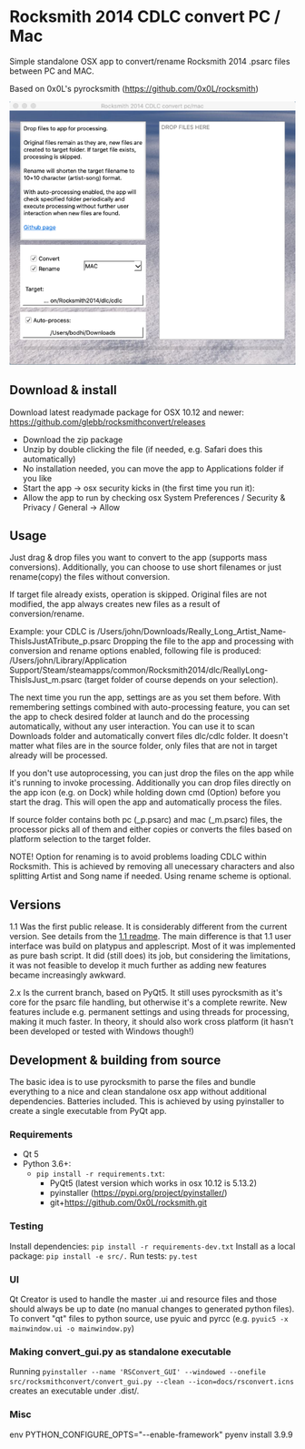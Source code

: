 # Rocksmith 2014 CDLC convert PC / Mac #
Simple standalone OSX app to convert/rename Rocksmith 2014 .psarc files between PC and MAC.

Based on 0x0L's pyrocksmith (https://github.com/0x0L/rocksmith)

![Screenshot](docs/screenshot.png)
## Download & install ##
Download latest readymade package for OSX 10.12 and newer: https://github.com/glebb/rocksmithconvert/releases

* Download the zip package
* Unzip by double clicking the file (if needed, e.g. Safari does this automatically)
* No installation needed, you can move the app to Applications folder if you like
* Start the app -> osx security kicks in (the first time you run it):
* Allow the app to run by checking osx System Preferences / Security & Privacy / General -> Allow

## Usage ##
Just drag & drop files you want to convert to the app (supports mass conversions).
Additionally, you can choose to use short filenames or just rename(copy) the files without conversion.

If target file already exists, operation is skipped. Original files are not modified, the app always
creates new files as a result of conversion/rename.

Example: your CDLC is /Users/john/Downloads/Really_Long_Artist_Name-ThisIsJustATribute_p.psarc
Dropping the file to the app and processing with conversion and rename options enabled, 
following file is produced: /Users/john/Library/Application Support/Steam/steamapps/common/Rocksmith2014/dlc/ReallyLong-ThisIsJust_m.psarc
(target folder of course depends on your selection).

The next time you run the app, settings are as you set them before. With remembering settings combined with
auto-processing feature, you can set the app to check desired folder at launch and do the processing automatically,
without any user interaction. You can use it to scan Downloads folder and automatically convert
files dlc/cdlc folder. It doesn't matter what files are in the source folder, only files that are
not in target already will be processed.

If you don't use autoprocessing, you can just drop the files on the app while it's running to invoke processing.
Additionally you can drop files directly on the app icon (e.g. on Dock) while holding down cmd (Option) before you start the drag.
This will open the app and automatically process the files.

If source folder contains both pc (_p.psarc) and mac (_m.psarc) files, the processor picks all of them
and either copies or converts the files based on platform selection to the target folder.

NOTE! Option for renaming is to avoid problems loading CDLC within Rocksmith. 
This is achieved by removing all unecessary characters and also splitting Artist and Song name
if needed. Using rename scheme is optional.

## Versions ##

1.1 Was the first public release. It is considerably different from the current version. See details from the
[1.1 readme](https://github.com/glebb/rocksmithconvert/blob/v1.1/README.md). The main difference is that 1.1
user interface was build on platypus and applescript. Most of it was implemented as pure bash script.
It did (still does) its job, but considering the limitations, it was not feasible to develop it much further as
adding new features became increasingly awkward.

2.x Is the current branch, based on PyQt5. It still uses pyrocksmith as it's core for the psarc file handling,
but otherwise it's a complete rewrite. New features include e.g. permanent settings and using threads for
processing, making it much faster. In theory, it should also work cross platform (it hasn't been developed or tested
with Windows though!)

## Development & building from source ##
The basic idea is to use pyrocksmith to parse the files and
bundle everything to a nice and clean standalone osx app without additional
dependencies. Batteries included. This is achieved
by using pyinstaller to create a single executable from PyQt app.
### Requirements ###
* Qt 5
* Python 3.6+:
   * `pip install -r requirements.txt`:
      * PyQt5 (latest version which works in osx 10.12 is 5.13.2)
      * pyinstaller (https://pypi.org/project/pyinstaller/)
      * git+https://github.com/0x0L/rocksmith.git

### Testing ###
Install dependencies: `pip install -r requirements-dev.txt`
Install as a local package: `pip install -e src/.`
Run tests: `py.test`

### UI ###
Qt Creator is used to handle the master .ui and resource files and those should always be up to date (no manual changes to generated python files). 
To convert "qt" files to python source, use pyuic and pyrcc (e.g. `pyuic5 -x mainwindow.ui -o mainwindow.py`)

### Making convert_gui.py as standalone executable ###
Running `pyinstaller --name 'RSConvert_GUI' --windowed --onefile src/rocksmithconvert/convert_gui.py --clean --icon=docs/rsconvert.icns ` creates an executable under .dist/.

### Misc ###
env PYTHON_CONFIGURE_OPTS="--enable-framework" pyenv install 3.9.9

